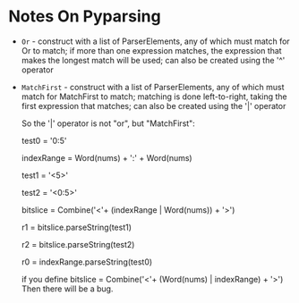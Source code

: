 # Notes On Pyparsing

- ``Or`` - construct with a list of ParserElements, any of which must
  match for Or to match; if more than one expression matches, the
  expression that makes the longest match will be used; can also
  be created using the '^' operator

- ``MatchFirst`` - construct with a list of ParserElements, any of
  which must match for MatchFirst to match; matching is done
  left-to-right, taking the first expression that matches; can
  also be created using the '|' operator
  
  So the '|' operator is not "or", but "MatchFirst":
  
  test0 = '0:5'
  
  indexRange = Word(nums) + ':' + Word(nums)
  
  test1 = '<5>'
  
  test2 = '<0:5>'
  
  bitslice = Combine('<'+ (indexRange | Word(nums)) + '>')
  
  r1 = bitslice.parseString(test1)
  
  r2 = bitslice.parseString(test2)
  
  r0 = indexRange.parseString(test0)
  
  
  if you define
  bitslice = Combine('<'+ (Word(nums) | indexRange) + '>')
  Then there will be a bug.
